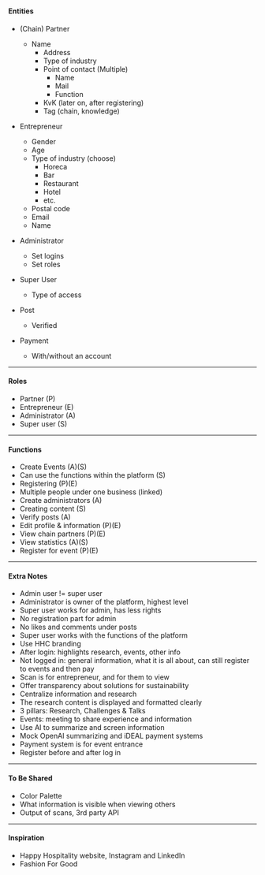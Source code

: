 #

#### Entities

- (Chain) Partner
  - Name
    - Address
    - Type of industry
    - Point of contact (Multiple)
      - Name
      - Mail
      - Function
    - KvK (later on, after registering)
    - Tag (chain, knowledge)

- Entrepreneur
  - Gender
  - Age
  - Type of industry (choose)
    - Horeca
    - Bar
    - Restaurant
    - Hotel
    - etc.
  - Postal code
  - Email
  - Name
- Administrator
  - Set logins
  - Set roles
- Super User
  - Type of access

- Post
  - Verified

- Payment
  - With/without an account

---

#### Roles

- Partner (P)
- Entrepreneur (E)
- Administrator (A)
- Super user (S)

---

#### Functions

- Create Events (A)(S)
- Can use the functions within the platform (S)
- Registering (P)(E)
- Multiple people under one business (linked)
- Create administrators (A)
- Creating content (S)
- Verify posts (A)
- Edit profile & information (P)(E)
- View chain partners (P)(E)
- View statistics (A)(S)
- Register for event (P)(E)

---

#### Extra Notes

- Admin user != super user
- Administrator is owner of the platform, highest level
- Super user works for admin, has less rights
- No registration part for admin
- No likes and comments under posts
- Super user works with the functions of the platform
- Use HHC branding
- After login: highlights research, events, other info
- Not logged in: general information, what it is all about, can still register to events and then pay
- Scan is for entrepreneur, and for them to view
- Offer transparency about solutions for sustainability
- Centralize information and research
- The research content is displayed and formatted clearly
- 3 pillars: Research, Challenges & Talks
- Events: meeting to share experience and information
- Use AI to summarize and screen information
- Mock OpenAI summarizing and iDEAL payment systems
- Payment system is for event entrance
- Register before and after log in

---

#### To Be Shared

- Color Palette
- What information is visible when viewing others
- Output of scans, 3rd party API

---

#### Inspiration

- Happy Hospitality website, Instagram and LinkedIn
- Fashion For Good
